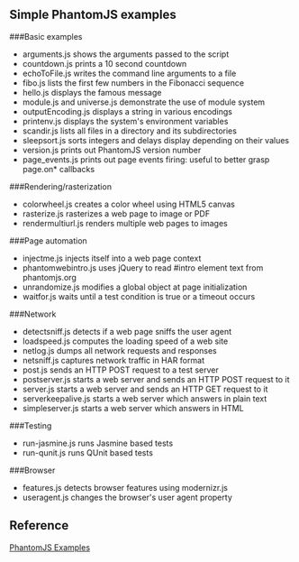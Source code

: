 ## Simple PhantomJS examples

###Basic examples

- arguments.js shows the arguments passed to the script
- countdown.js prints a 10 second countdown
- echoToFile.js writes the command line arguments to a file
- fibo.js lists the first few numbers in the Fibonacci sequence
- hello.js displays the famous message
- module.js and universe.js demonstrate the use of module system
- outputEncoding.js displays a string in various encodings
- printenv.js displays the system's environment variables
- scandir.js lists all files in a directory and its subdirectories
- sleepsort.js sorts integers and delays display depending on their values
- version.js prints out PhantomJS version number
- page_events.js prints out page events firing: useful to better grasp page.on* callbacks


###Rendering/rasterization

- colorwheel.js creates a color wheel using HTML5 canvas
- rasterize.js rasterizes a web page to image or PDF
- rendermultiurl.js renders multiple web pages to images


###Page automation

- injectme.js injects itself into a web page context
- phantomwebintro.js uses jQuery to read #intro element text from phantomjs.org
- unrandomize.js modifies a global object at page initialization
- waitfor.js waits until a test condition is true or a timeout occurs


###Network

- detectsniff.js detects if a web page sniffs the user agent
- loadspeed.js computes the loading speed of a web site
- netlog.js dumps all network requests and responses
- netsniff.js captures network traffic in HAR format
- post.js sends an HTTP POST request to a test server
- postserver.js starts a web server and sends an HTTP POST request to it
- server.js starts a web server and sends an HTTP GET request to it
- serverkeepalive.js starts a web server which answers in plain text
- simpleserver.js starts a web server which answers in HTML


###Testing

- run-jasmine.js runs Jasmine based tests
- run-qunit.js runs QUnit based tests


###Browser

- features.js detects browser features using modernizr.js
- useragent.js changes the browser's user agent property


## Reference
[PhantomJS Examples](https://github.com/ariya/phantomjs)